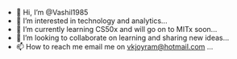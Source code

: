 - 👋 Hi, I’m @Vashil1985
- 👀 I’m interested in technology and analytics...
- 🌱 I’m currently learning CS50x and will go on to MITx soon...
- 💞️ I’m looking to collaborate on learning and sharing new ideas...
- 📫 How to reach me email me on vkjoyram@hotmail.com ...

<!---
Vashil1985/Vashil1985 is a ✨ special ✨ repository because its `README.md` (this file) appears on your GitHub profile.
You can click the Preview link to take a look at your changes.
--->
